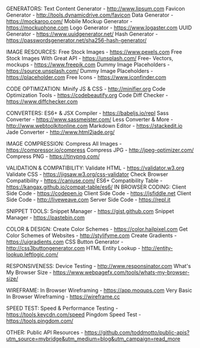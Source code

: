 GENERATORS:
Text Content Generator - http://www.lipsum.com
Favicon Generator - http://tools.dynamicdrive.com/favicon
Data Generator - https://mockaroo.com/
Mobile Mockup Generator - https://mockuphone.com
Logo Generator - https://www.logaster.com
UUID Generator - https://www.uuidgenerator.net/
Hash Generator - https://passwordsgenerator.net/sha256-hash-generator/


IMAGE RESOURCES:
Free Stock Images - https://www.pexels.com
Free Stock Images With Great API - https://unsplash.com/
Free- Vectors, mockups - https://www.freepik.com
Dummy Image Placeholders - https://source.unsplash.com/
Dummy Image Placeholders - https://placeholder.com
Free Icons - https://www.iconfinder.com


CODE OPTIMIZATION:
Minify JS & CSS - http://minifier.org
Code Optimization Tools - https://codebeautify.org
Code Diff Checker - https://www.diffchecker.com


CONVERTERS:
ES6+ & JSX Compiler - https://babeljs.io/repl
Sass Converter - https://www.sassmeister.com/
Less Converter & More - http://www.webtoolkitonline.com
Markdown Editor - https://stackedit.io
Jade Converter - http://www.html2jade.org/


IMAGE COMPRESSION:
Compress All Images - https://compressor.io/compress
Compress JPG - http://jpeg-optimizer.com/
Compress PNG - https://tinypng.com/


VALIDATION & COMPATIBILITY:
Validate HTML - https://validator.w3.org
Validate CSS - https://jigsaw.w3.org/css-validator
Check Browser Compatibility - https://caniuse.com/
ES6+ Compatibility Table - https://kangax.github.io/compat-table/es6/
IN BROWSER CODING:
Client Side Code - https://codepen.io
Client Side Code - https://jsfiddle.net
Client Side Code - http://liveweave.com
Server Side Code - https://repl.it


SNIPPET TOOLS:
Snippet Manager - https://gist.github.com
Snippet Manager - https://pastebin.com


COLOR & DESIGN:
Create Color Schemes - https://color.hailpixel.com
Get Color Schemes of Websites - http://stylifyme.com
Create Gradients - https://uigradients.com
CSS Button Generator - http://css3buttongenerator.com
HTML Entity Lookup - http://entity-lookup.leftlogic.com/


RESPONSIVENESS:
Device Testing - http://www.responsinator.com
What's My Browser Size - https://www.webpagefx.com/tools/whats-my-browser-size/

WIREFRAME:
In Browser Wireframing - https://app.moqups.com
Very Basic In Browser Wireframing - https://wireframe.cc


SPEED TEST:
Speed & Performance Testing - https://tools.keycdn.com/speed
Pingdom Speed Test - https://tools.pingdom.com/


OTHER:
Public API Resources - https://github.com/toddmotto/public-apis?utm_source=mybridge&utm_medium=blog&utm_campaign=read_more
